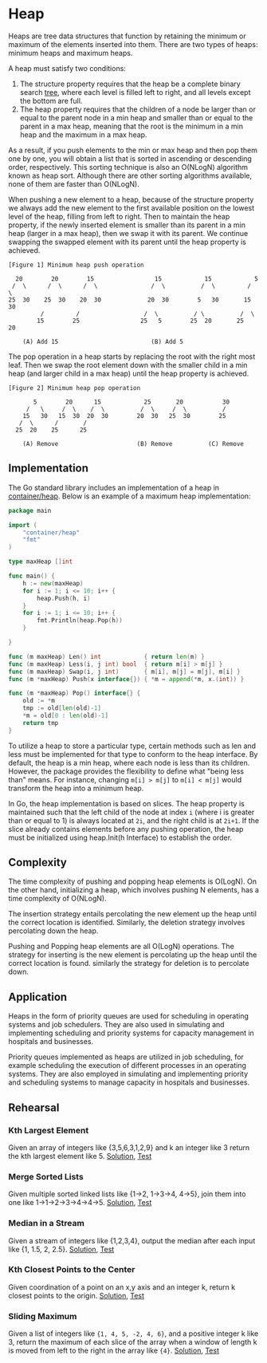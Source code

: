 # Heap

Heaps are tree data structures that function by retaining the minimum or maximum of the elements inserted into them. There are two types of heaps: minimum heaps and maximum heaps.

A heap must satisfy two conditions:

1. The structure property requires that the heap be a complete binary search [tree](../tree), where each level is filled left to right, and all levels except the bottom are full.
2. The heap property requires that the children of a node be larger than or equal to the parent node in a min heap and smaller than or equal to the parent in a max heap, meaning that the root is the minimum in a min heap and the maximum in a max heap.

As a result, if you push elements to the min or max heap and then pop them one by one, you will obtain a list that is sorted in ascending or descending order, respectively. This sorting technique is also an O(NLogN) algorithm known as heap sort. Although there are other sorting algorithms available, none of them are faster than O(NLogN).

When pushing a new element to a heap, because of the structure property we always add the new element to the first available position on the lowest level of the heap, filling from left to right. Then to maintain the heap property, if the newly inserted element is smaller than its parent in a min heap (larger in a max heap), then we swap it with its parent. We continue swapping the  swapped element with its parent until the heap property is achieved.

```ASCII
[Figure 1] Minimum heap push operation

  20	    20		  15				 15			   15			 5
 /  \	   /  \		 /  \				/  \		  /  \		   /   \
25  30	  25  30  	20  30             20  30		 5   30		  15    30
         /         /                  /  \		    / \          /  \
        15		  25				 25   5		   25  20		25   20
										
	(A) Add 15							(B) Add 5
```

The pop operation in a heap starts by replacing the root with the right most leaf. Then we swap the root element down with the smaller child in a min heap (and larger child in a max heap) until the heap property is achieved.

```ASCII
[Figure 2] Minimum heap pop operation

       5		20		15			  25	   20			30
     /   \	   /  \	   /  \			 /  \	  /  \			/
	15   30	  15  30  20  30		20  30   25  30		   25
   /  \		 /		 /
  25  20	25		25

	(A) Remove						(B) Remove			(C) Remove
```

## Implementation

The Go standard library includes an implementation of a heap in [container/heap](https://golang.org/pkg/container/heap/). Below is an example of a maximum heap implementation:

```Go
package main

import (
	"container/heap"
	"fmt"
)

type maxHeap []int

func main() {
	h := new(maxHeap)
	for i := 1; i <= 10; i++ {
		heap.Push(h, i)
	}
	for i := 1; i <= 10; i++ {
		fmt.Println(heap.Pop(h))
	}

}

func (m maxHeap) Len() int            { return len(m) }
func (m maxHeap) Less(i, j int) bool  { return m[i] > m[j] }
func (m maxHeap) Swap(i, j int)       { m[i], m[j] = m[j], m[i] }
func (m *maxHeap) Push(x interface{}) { *m = append(*m, x.(int)) }

func (m *maxHeap) Pop() interface{} {
	old := *m
	tmp := old[len(old)-1]
	*m = old[0 : len(old)-1]
	return tmp
}
```

To utilize a heap to store a particular type, certain methods such as len and less must be implemented for that type to conform to the heap interface. By default, the heap is a min heap, where each node is less than its children. However, the package provides the flexibility to define what "being less than" means. For instance, changing `m[i] > m[j]` to `m[i] < m[j]` would transform the heap into a minimum heap.

In Go, the heap implementation is based on slices. The heap property is maintained such that the left child of the node at index `i` (where i is greater than or equal to 1) is always located at `2i`, and the right child is at `2i+1`. If the slice already contains elements before any pushing operation, the heap must be initialized using heap.Init(h Interface) to establish the order.

## Complexity

The time complexity of pushing and popping heap elements is O(LogN). On the other hand, initializing a heap, which involves pushing N elements, has a time complexity of O(NLogN).

The insertion strategy entails percolating the new element up the heap until the correct location is identified. Similarly, the deletion strategy involves percolating down the heap.

Pushing and Popping heap elements are all O(LogN) operations. The strategy for inserting is the new element is percolating up the heap until the correct location is found. similarly the strategy for deletion is to percolate down.

## Application

Heaps in the form of priority queues are used for scheduling in operating systems and job schedulers. They are also used in simulating and implementing scheduling and priority systems for capacity management in hospitals and businesses.

Priority queues implemented as heaps are utilized in job scheduling, for example scheduling the execution of different processes in an operating systems. They are also employed in simulating and implementing priority and scheduling systems to manage capacity in hospitals and businesses.

## Rehearsal

### Kth Largest Element

Given an array of integers like {3,5,6,3,1,2,9} and k an integer like 3 return the kth largest element like 5. [Solution](kth_largest_element.go), [Test](kth_largest_element_test.go)

### Merge Sorted Lists

Given multiple sorted linked lists like {1->2, 1->3->4, 4->5}, join them into one like 1->1->2->3->4->4->5. [Solution](merge_sorted_list.go), [Test](merge_sorted_list_test.go)

### Median in a Stream

Given a stream of integers like {1,2,3,4}, output the median after each input like {1, 1.5, 2, 2.5}. [Solution](median_in_a_stream_test.go), [Test](median_in_a_stream_test.go)

### Kth Closest Points to the Center

Given coordination of a point on an x,y axis and an integer k, return k closest points to the origin. [Solution](k_closest_points_to_origin.go), [Test](k_closest_points_to_origin_test.go)

### Sliding Maximum

Given a list of integers like `{1, 4, 5, -2, 4, 6}`, and a positive integer k like 3, return the maximum of each slice of the array when a window of length k is moved from left to the right in the array like `{4}`. [Solution](sliding_maximum.go), [Test](sliding_maximum_test.go)
